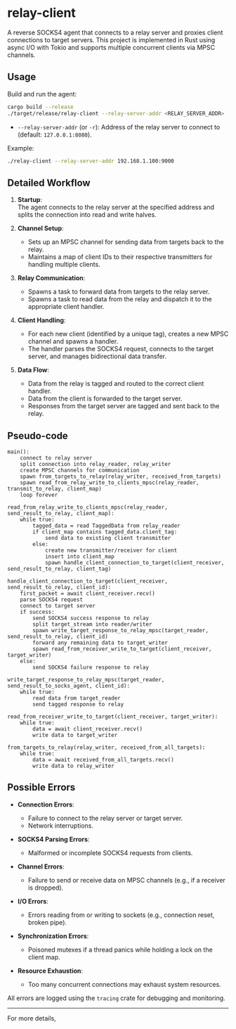 # relay-client

A reverse SOCKS4 agent that connects to a relay server and proxies client connections to target servers. This project is implemented in Rust using async I/O with Tokio and supports multiple concurrent clients via MPSC channels.

## Usage

Build and run the agent:

```sh
cargo build --release
./target/release/relay-client --relay-server-addr <RELAY_SERVER_ADDR>
```

- `--relay-server-addr` (or `-r`): Address of the relay server to connect to (default: `127.0.0.1:8080`).

Example:

```sh
./relay-client --relay-server-addr 192.168.1.100:9000
```

## Detailed Workflow

1. **Startup**:  
   The agent connects to the relay server at the specified address and splits the connection into read and write halves.

2. **Channel Setup**:  
   - Sets up an MPSC channel for sending data from targets back to the relay.
   - Maintains a map of client IDs to their respective transmitters for handling multiple clients.

3. **Relay Communication**:  
   - Spawns a task to forward data from targets to the relay server.
   - Spawns a task to read data from the relay and dispatch it to the appropriate client handler.

4. **Client Handling**:  
   - For each new client (identified by a unique tag), creates a new MPSC channel and spawns a handler.
   - The handler parses the SOCKS4 request, connects to the target server, and manages bidirectional data transfer.

5. **Data Flow**:  
   - Data from the relay is tagged and routed to the correct client handler.
   - Data from the client is forwarded to the target server.
   - Responses from the target server are tagged and sent back to the relay.

## Pseudo-code

```
main():
    connect to relay server
    split connection into relay_reader, relay_writer
    create MPSC channels for communication
    spawn from_targets_to_relay(relay_writer, received_from_targets)
    spawn read_from_relay_write_to_clients_mpsc(relay_reader, transmit_to_relay, client_map)
    loop forever

read_from_relay_write_to_clients_mpsc(relay_reader, send_result_to_relay, client_map):
    while true:
        tagged_data = read TaggedData from relay_reader
        if client_map contains tagged_data.client_tag:
            send data to existing client transmitter
        else:
            create new transmitter/receiver for client
            insert into client_map
            spawn handle_client_connection_to_target(client_receiver, send_result_to_relay, client_tag)

handle_client_connection_to_target(client_receiver, send_result_to_relay, client_id):
    first_packet = await client_receiver.recv()
    parse SOCKS4 request
    connect to target server
    if success:
        send SOCKS4 success response to relay
        split target_stream into reader/writer
        spawn write_target_response_to_relay_mpsc(target_reader, send_result_to_relay, client_id)
        forward any remaining data to target_writer
        spawn read_from_receiver_write_to_target(client_receiver, target_writer)
    else:
        send SOCKS4 failure response to relay

write_target_response_to_relay_mpsc(target_reader, send_result_to_socks_agent, client_id):
    while true:
        read data from target_reader
        send tagged response to relay

read_from_receiver_write_to_target(client_receiver, target_writer):
    while true:
        data = await client_receiver.recv()
        write data to target_writer

from_targets_to_relay(relay_writer, received_from_all_targets):
    while true:
        data = await received_from_all_targets.recv()
        write data to relay_writer
```

## Possible Errors

- **Connection Errors**:  
  - Failure to connect to the relay server or target server.
  - Network interruptions.

- **SOCKS4 Parsing Errors**:  
  - Malformed or incomplete SOCKS4 requests from clients.

- **Channel Errors**:  
  - Failure to send or receive data on MPSC channels (e.g., if a receiver is dropped).

- **I/O Errors**:  
  - Errors reading from or writing to sockets (e.g., connection reset, broken pipe).

- **Synchronization Errors**:  
  - Poisoned mutexes if a thread panics while holding a lock on the client map.

- **Resource Exhaustion**:  
  - Too many concurrent connections may exhaust system resources.

All errors are logged using the `tracing` crate for debugging and monitoring.

---

For more details,